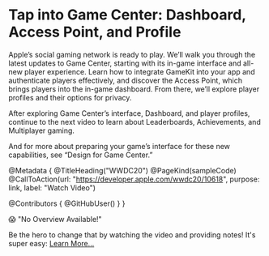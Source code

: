 # Tap into Game Center: Dashboard, Access Point, and Profile

Apple’s social gaming network is ready to play. We’ll walk you through the latest updates to Game Center, starting with its in-game interface and all-new player experience. Learn how to integrate GameKit into your app and authenticate players effectively, and discover the Access Point, which brings players into the in-game dashboard. From there, we’ll explore player profiles and their options for privacy.

After exploring Game Center’s interface, Dashboard, and player profiles, continue to the next video to learn about Leaderboards, Achievements, and Multiplayer gaming. 

And for more about preparing your game’s interface for these new capabilities, see “Design for Game Center.”

@Metadata {
   @TitleHeading("WWDC20")
   @PageKind(sampleCode)
   @CallToAction(url: "https://developer.apple.com/wwdc20/10618", purpose: link, label: "Watch Video")

   @Contributors {
      @GitHubUser(<replace this with your GitHub handle>)
   }
}

😱 "No Overview Available!"

Be the hero to change that by watching the video and providing notes! It's super easy:
 [Learn More…](https://wwdcnotes.github.io/WWDCNotes/documentation/wwdcnotes/contributing)
